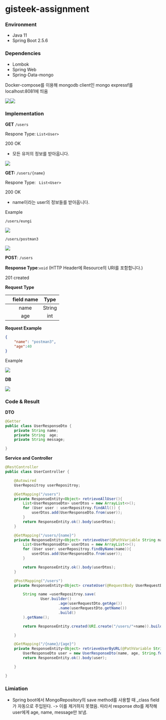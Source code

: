 # gisteek-assignment


### Environment
- Java 11
- Spring Boot 2.5.6

### Dependencies
- Lombok
- Spring Web
- Spring-Data-mongo





Docker-compose를 이용해 mongodb client인 mongo expressf를 localhost:8081에 띄움

<img src="https://raw.githubusercontent.com/ChoiEungi/git-blog-image/upload/img/202111131437994.png"><img src="https://raw.githubusercontent.com/ChoiEungi/git-blog-image/upload/img/202111131432073.png">

### Implementation

**GET** `/users`

Respone Type:  `List<User>`

200 OK



- 모든 유저의 정보를 받아옵니다.

<img src="https://raw.githubusercontent.com/ChoiEungi/git-blog-image/upload/img/202111211122028.png">





**GET:** `/users/{name}`

Respone Type:  ` List<User>`

200 OK

- name이라는 user의 정보들를 받아옵니다.



Example

`/users/eungi` 

<img src="https://raw.githubusercontent.com/ChoiEungi/git-blog-image/upload/img/202111211535381.png">



`/users/postman3`

<img src="https://raw.githubusercontent.com/ChoiEungi/git-blog-image/upload/img/202111211538185.png">

**POST**: `/users`

**Response Type**:`void` (HTTP Header에 Resource의 URI를 포함합니다.)

201 created



**Request Type** 

|      | field name |  Type  |
| :--: | :--------: | :----: |
|      |    name    | String |
|      |    age     |  int   |



**Request Example**

```json
{
    "name": "postman3",
    "age":40
}
```



Example

<img src="https://raw.githubusercontent.com/ChoiEungi/git-blog-image/upload/img/202111211538436.png">





**DB**

<img src="https://raw.githubusercontent.com/ChoiEungi/git-blog-image/upload/img/202111211119841.png">





### Code & Result

**DTO**

```java
@Getter
public class UserResponseDto {
    private String name;
    private String  age;
    private String message;

}

```



**Service and Controller**

```java
@RestController
public class UserController {

    @Autowired
    UserRepositroy userRepositroy;

    @GetMapping("/users")
    private ResponseEntity<Object> retrieveAllUser(){
        List<UserResponseDto> userDtos = new ArrayList<>();
        for (User user : userRepositroy.findAll()) {
            userDtos.add(UserResponseDto.from(user));
        }
        return ResponseEntity.ok().body(userDtos);
    }

    @GetMapping("/users/{name}")
    private ResponseEntity<Object> retrieveUser(@PathVariable String name ){
        List<UserResponseDto> userDtos = new ArrayList<>();
        for (User user: userRepositroy.findByName(name)){
            userDtos.add(UserResponseDto.from(user));
        }

        return ResponseEntity.ok().body(userDtos);
    }

    @PostMapping("/users")
    private ResponseEntity<Object> createUser(@RequestBody UserRequestDto userRequestDto){

        String name =userRepositroy.save(
                User.builder()
                        .age(userRequestDto.getAge())
                        .name(userRequestDto.getName())
                        .build()
        ).getName();

        return ResponseEntity.created(URI.create("/users/"+name)).build();

    }

    @GetMapping("/{name}/{age}")
    private ResponseEntity<Object> retrieveUserByURL(@PathVariable String name, @PathVariable int age){
        UserResponseDto user = new UserResponseDto(name, age, String.format("hello, %s year olds %s", age, name));
        return ResponseEntity.ok().body(user);

    }

}
```



### Limiation

- Spring boot에서 MongoRepository의 save method를 사용할 때 _class field가 자동으로 주입된다. -> 이를 제거하지 못했음. 따라서 response dto를 제작해  user에게 age, name, message만 보냄.

  